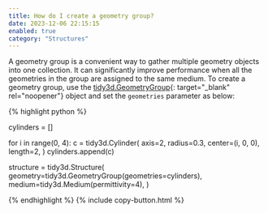 ```yaml
---
title: How do I create a geometry group?
date: 2023-12-06 22:15:15
enabled: true
category: "Structures"
---
```

A geometry group is a convenient way to gather multiple geometry objects into one collection. It can significantly improve performance when all the geometries in the group are assigned to the same medium. To create a geometry group, use the [tidy3d.GeometryGroup](https://docs.flexcompute.com/projects/tidy3d/en/latest/_autosummary/tidy3d.GeometryGroup.html){: target="_blank" rel="noopener"} object and set the&nbsp;`geometries` parameter as below:

<div markdown class="code-snippet">{% highlight python %}

cylinders = []

for i in range(0, 4):
  c = tidy3d.Cylinder(
    axis=2, radius=0.3, center=(i, 0, 0), length=2,
  )
  cylinders.append(c)

structure = tidy3d.Structure(
  geometry=tidy3d.GeometryGroup(geometries=cylinders),
  medium=tidy3d.Medium(permittivity=4),
)

{% endhighlight %}
{% include copy-button.html %}</div>
